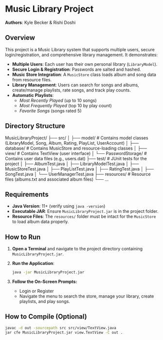 # Music Library Project

**Authors**: Kyle Becker & Rishi Doshi

## Overview

This project is a Music Library system that supports multiple users, secure login/registration, and comprehensive library management. It demonstrates:

- **Multiple Users**: Each user has their own personal library (`LibraryModel`).
- **Secure Login & Registration**: Passwords are salted and hashed.
- **Music Store Integration**: A `MusicStore` class loads album and song data from resource files.
- **Library Management**: Users can search for songs and albums, create/manage playlists, rate songs, and track play counts.
- **Automatic Playlists**: 
  - *Most Recently Played* (up to 10 songs)
  - *Most Frequently Played* (top 10 by play count)
  - *Favorite Songs* (songs rated 5)

## Directory Structure
MusicLibraryProject/ 
├── src/ 
│    ├── model/ # Contains model classes (LibraryModel, Song, Album, Rating, PlayList, UserAccount) 
│    ├── database/ # Contains MusicStore and resource-loading classes 
│    ├── view/ # Contains TextView (user interface) 
│    └── PasswordStorage/ # Contains user data files (e.g., users.dat) 
├── test/ # JUnit tests for the project 
│    ├── AlbumTest.java 
│    ├── LibraryModelTest.java 
│    ├── MusicStoreTest.java 
│    ├── PlayListTest.java 
│    ├── RatingTest.java 
│    ├── SongTest.java 
│    └── UserManagerTest.java 
├── resources/ # Resource files (albums.txt and associated album files) 
└── ...


## Requirements

- **Java Version**: 11+ (verify using `java -version`)
- **Executable JAR**: Ensure `MusicLibraryProject.jar` is in the project folder.
- **Resource Files**: The `resources/` folder must be intact for the `MusicStore` to load album data properly.

## How to Run

1. **Open a Terminal** and navigate to the project directory containing `MusicLibraryProject.jar`.

2. **Run the Application**:
   ```bash
   java -jar MusicLibraryProject.jar
   
3. **Follow the On-Screen Prompts:**
   - Login or Register
   - Navigate the menu to search the store, manage your library, create playlists, and play songs.

## How to Compile (Optional)
   ```bash
   javac -d out -sourcepath src src/view/TextView.java
   jar cfe MusicLibraryProject.jar view.TextView -C out .

